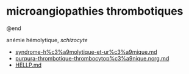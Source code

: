 # microangiopathies thrombotiques


@end

anémie hémolytique, _schizocyte_ 
- [syndrome-h%c3%a9molytique-et-ur%c3%a9mique.md](#syndrome-hc3a9molytique-et-urc3a9miquemd)
- [purpura-thrombotique-thrombocytop%c3%a9nique.norg.md](#purpura-thrombotique-thrombocytopc3a9niquenorgmd)
- [HELLP.md](#hellpmd)

